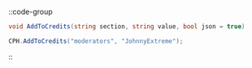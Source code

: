 ::code-group
  ```csharp [Method]
  void AddToCredits(string section, string value, bool json = true)
  ```
  ```csharp [Example]
  CPH.AddToCredits("moderators", "JohnnyExtreme");
  ```
::